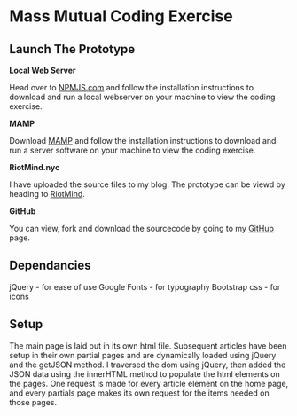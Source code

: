 # Mass Mutual Coding Exercise

## Launch The Prototype
**Local Web Server**

Head over to [NPMJS.com](https://www.npmjs.com/package/local-web-server) and follow the installation instructions to download and run a local webserver on your machine to view the coding exercise.

**MAMP**

Download [MAMP](https://www.mamp.info/en/) and follow the installation instructions to download and run a server software on your machine to view the coding exercise.

**RiotMind.nyc**

I have uploaded the source files to my blog. The prototype can be viewd by heading to [RiotMind](http://www.riotmind.nyc/MassMutual/index.html).

**GitHub**

You can view, fork and download the sourcecode by going to my [GitHub](https://github.com/AdrianSane/Mass-Mutual---Coding-Exercise) page.

## Dependancies
jQuery - for ease of use
Google Fonts - for typography
Bootstrap css - for icons

## Setup
The main page is laid out in its own html file.
Subsequent articles have been setup in their own partial pages and are dynamically loaded using jQuery and the getJSON method.
I traversed the dom using jQuery, then added the JSON data using the innerHTML method to populate the html elements on the pages.
One request is made for every article element on the home page, and every partials page makes its own request for the items needed on those pages.


